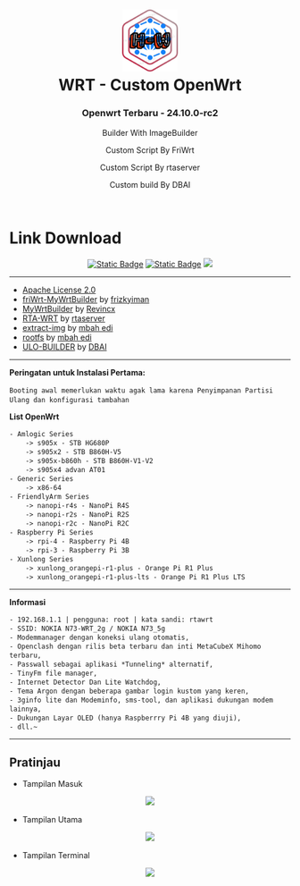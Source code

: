 <h1 align="center">
  <img src="/pictures/logo.png" alt="OpenWrt" width="100">
  <br> WRT - Custom OpenWrt<br>

</h1>

<h3 align="center">Openwrt Terbaru - 24.10.0-rc2</h3>

<!-- <h4 align="center">Join Telegram Untuk Mendapatkan Notifikasi Update Dan Tutorial</h4>
<p align="center">
<a href="https://t.me/rta_wrt"><img src="https://img.shields.io/badge/Chanel_Telegram-Klik_Disini-bg?style=for-the-badge&logo=telegram"></a>
</p> -->

<p align="center">
Builder With ImageBuilder
</p>
<p align="center">
Custom Script By FriWrt
</p>
<p align="center">
Custom Script By rtaserver
</p>
<p align="center">
Custom build By DBAI
</p>
<br>


# Link Download

<p align="center">
<a href="https://github.com/Houjie80/Wrt-kombi/releases/tag/openwrt_24.10.0-rc2-20241202"><img alt="Static Badge" src="https://img.shields.io/badge/OpenWrt--24.10.0-rc2-openwrt?style=for-the-badge&logo=openwrt&label=Download&color=%231aa5de"></a>
<a href="https://github.com/Houjie80/Wrt-kombi/releases/tag/immortalwrt_23.05.4-20241121"><img alt="Static Badge" src="https://img.shields.io/badge/ImmortalWrt--23.05.4-immorlalwrt?style=for-the-badge&logo=openwrt&label=Download&color=%231aa5de"></a>
 <a target="_blank" href="https://github.com/Houjie80/Wrt-kombi/releases"><img src="https://img.shields.io/github/downloads/Houjie80/Wrt-kombi/total?style=for-the-badge&logo=Openwrt"></a>  
</p>

---
* [Apache License 2.0](https://github.com/Houjie80/Wrt-kombi/blob/main/LICENSE)
* [friWrt-MyWrtBuilder](https://github.com/frizkyiman/friWrt-MyWrtBuilder) by [frizkyiman](https://github.com/frizkyiman)
* [MyWrtBuilder](https://github.com/Revincx/MyWrtBuilder) by [Revincx](https://github.com/Revincx)
* [RTA-WRT](https://github.com/rtaserver/RTA-WRT) by [rtaserver](https://github.com/rtaserver)
* [extract-img](https://github.com/edikurexe/extract-img)
  by [mbah edi](https://github.com/edikurexe)
* [rootfs](https://github.com/edikurexe/ULO) by [mbah edi](https://github.com/edikurexe)
* [ULO-BUILDER](https://github.com/armarchindo/ULO-Builder) by [DBAI](https://github.com/armarchindo/ULO-Builder)

---

**Peringatan untuk Instalasi Pertama:**

```Booting awal memerlukan waktu agak lama karena Penyimpanan Partisi Ulang dan konfigurasi tambahan```

**List OpenWrt**
```
- Amlogic Series
    -> s905x - STB HG680P
    -> s905x2 - STB B860H-V5
    -> s905x-b860h - STB B860H-V1-V2
    -> s905x4 advan AT01
- Generic Series
    -> x86-64
- FriendlyArm Series
    -> nanopi-r4s - NanoPi R4S
    -> nanopi-r2s - NanoPi R2S
    -> nanopi-r2c - NanoPi R2C
- Raspberry Pi Series
    -> rpi-4 - Raspberry Pi 4B
    -> rpi-3 - Raspberry Pi 3B
- Xunlong Series
    -> xunlong_orangepi-r1-plus - Orange Pi R1 Plus
    -> xunlong_orangepi-r1-plus-lts - Orange Pi R1 Plus LTS
```
---

**Informasi**
```
- 192.168.1.1 | pengguna: root | kata sandi: rtawrt
- SSID: NOKIA N73-WRT_2g / NOKIA N73_5g
- Modemmanager dengan koneksi ulang otomatis,
- Openclash dengan rilis beta terbaru dan inti MetaCubeX Mihomo terbaru,
- Passwall sebagai aplikasi *Tunneling* alternatif,
- TinyFm file manager,
- Internet Detector Dan Lite Watchdog,
- Tema Argon dengan beberapa gambar login kustom yang keren,
- 3ginfo lite dan Modeminfo, sms-tool, dan aplikasi dukungan modem lainnya,
- Dukungan Layar OLED (hanya Raspberrry Pi 4B yang diuji),
- dll.~
```
---
Pratinjau
---


* Tampilan Masuk
<p align="center">
    <img src="/pictures/Login.png">
</p>

* Tampilan Utama
<p align="center">
    <img src="/pictures/Dashboard.png">
</p>

* Tampilan Terminal
<p align="center">
    <img src="/pictures/Terminal.png">
</p>
